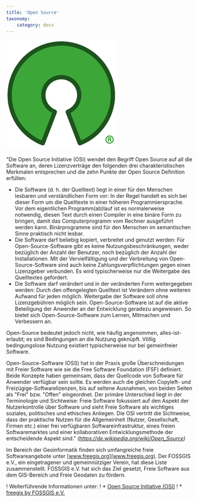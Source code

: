 ```yaml
---
title: 'Open Source'
taxonomy:
    category: docs
---
```

![osi](osi.png)

"Die Open Source Initiative (OSI) wendet den Begriff Open Source auf all die Software an, deren Lizenzverträge den folgenden drei charakteristischen Merkmalen entsprechen und die zehn Punkte der Open Source Definition erfüllen:

* Die Software (d. h. der Quelltext) liegt in einer für den Menschen lesbaren und verständlichen Form vor: In der Regel handelt es sich bei dieser Form um die Quelltexte in einer höheren Programmiersprache. Vor dem eigentlichen Programm(ab)lauf ist es normalerweise notwendig, diesen Text durch einen Compiler in eine binäre Form zu bringen, damit das Computerprogramm vom Rechner ausgeführt werden kann. Binärprogramme sind für den Menschen im semantischen Sinne praktisch nicht lesbar.
* Die Software darf beliebig kopiert, verbreitet und genutzt werden: Für Open-Source-Software gibt es keine Nutzungsbeschränkungen, weder bezüglich der Anzahl der Benutzer, noch bezüglich der Anzahl der Installationen. Mit der Vervielfältigung und der Verbreitung von Open-Source-Software sind auch keine Zahlungsverpflichtungen gegen einen Lizenzgeber verbunden. Es wird typischerweise nur die Weitergabe des Quelltextes gefordert.
* Die Software darf verändert und in der veränderten Form weitergegeben werden: Durch den offengelegten Quelltext ist Verändern ohne weiteren Aufwand für jeden möglich. Weitergabe der Software soll ohne Lizenzgebühren möglich sein. Open-Source-Software ist auf die aktive Beteiligung der Anwender an der Entwicklung geradezu angewiesen. So bietet sich Open-Source-Software zum Lernen, Mitmachen und Verbessern an.

Open-Source bedeutet jedoch nicht, wie häufig angenommen, alles-ist-erlaubt; es sind Bedingungen an die Nutzung geknüpft. Völlig bedingungslose Nutzung existiert typischerweise nur bei gemeinfreier Software.

Open-Source-Software (OSS) hat in der Praxis große Überschneidungen mit Freier Software wie sie die Free Software Foundation (FSF) definiert. Beide Konzepte haben gemeinsam, dass der Quellcode von Software für Anwender verfügbar sein sollte. Es werden auch die gleichen Copyleft- und Freizügige-Softwarelizenzen, bis auf seltene Ausnahmen, von beiden Seiten als "Frei" bzw. "Offen" eingeordnet. Der primäre Unterschied liegt in der Terminologie und Sichtweise: Freie Software fokussiert auf den Aspekt der Nutzerkontrolle über Software und sieht Freie Software als wichtiges soziales, politisches und ethisches Anliegen. Die OSI vertritt die Sichtweise, dass der praktische Nutzen für die Allgemeinheit (Nutzer, Gesellschaft, Firmen etc.) einer frei verfügbaren Softwareinfrastruktur, eines freien Softwaremarktes und einer kollaborativen Entwicklungsmethode der entscheidende Aspekt sind." <cite>(https://de.wikipedia.org/wiki/Open_Source)</cite>

Im Bereich der Geoinformatik finden sich umfangreiche freie Softwareangebote unter [www.freegis.org](www.freegis.org).
Der FOSSGIS e.V., ein eingetragener und gemeinnütziger Verein, hat diese Liste zusammenstellt. FOSSGIS e.V. hat sich das Ziel gesetzt, Freie Software aus dem GIS-Bereich und Freie Geodaten zu fördern.

! Weiterführende Informationen unter:
! * [Open Source Initiative (OSI)](https://opensource.org/)
! * [freegis by FOSSGIS e.V.](www.freegis.org)
